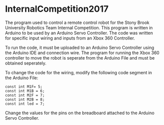 # InternalCompetition2017
The program used to control a remote control robot for the Stony Brook University Robotics Team Internal Competition. This program is written in Arduino to be used by an Arduino Servo Controller. The code was written for specific input wiring and inputs from an Xbox 360 Controller. 

To run the code, it must be uploaded to an Arduino Servo Controller using the Arduino IDE and connection wire. The program for running the Xbox 360 controller to move the robot is seperate from the Arduino File and must be obtained seperately. 

To change the code for the wiring, modify the following code segment in the Arduino File:
```Arduino
const int M1F= 5;
const int M1B = 6;
const int M2F = 7;
const int M2B = 8;
const int led = 7;
```
Change the values for the pins on the breadboard attached to the Arduino Servo Controller. 
